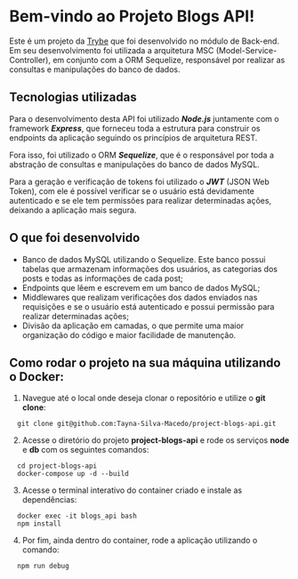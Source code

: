 # Bem-vindo ao Projeto Blogs API!

Este é um projeto da [Trybe](https://www.betrybe.com/) que foi desenvolvido no módulo de Back-end. Em seu desenvolvimento foi utilizada a arquitetura MSC (Model-Service-Controller), em conjunto com a ORM Sequelize, responsável por realizar as consultas e manipulações do banco de dados.

## Tecnologias utilizadas

Para o desenvolvimento desta API foi utilizado ***Node.js*** juntamente com o framework ***Express***, que forneceu toda a estrutura para construir os endpoints da aplicação seguindo os princípios de arquitetura REST.

Fora isso, foi utilizado o ORM ***Sequelize***, que é o responsável por toda a abstração de consultas e manipulações do banco de dados MySQL.

Para a geração e verificação de tokens foi utilizado o ***JWT*** (JSON Web Token), com ele é possível verificar se o usuário está devidamente autenticado e se ele tem permissões para realizar determinadas ações, deixando a aplicação mais segura.

## O que foi desenvolvido

  - Banco de dados MySQL utilizando o Sequelize. Este banco possui tabelas que armazenam informações dos usuários, as categorias dos posts e todas as informações de cada post; 
  - Endpoints que lêem e escrevem em um banco de dados MySQL;
  - Middlewares que realizam verificações dos dados enviados nas requisições e se o usuário está autenticado e possui permissão para realizar determinadas ações;
  - Divisão da aplicação em camadas, o que permite uma maior organização do código e maior facilidade de manutenção.

## Como rodar o projeto na sua máquina utilizando o Docker:

1. Navegue até o local onde deseja clonar o repositório e utilize o **git clone**:
```
  git clone git@github.com:Tayna-Silva-Macedo/project-blogs-api.git
```

2. Acesse o diretório do projeto **project-blogs-api** e rode os serviços **node** e **db** com os seguintes comandos:
```
  cd project-blogs-api
  docker-compose up -d --build
```

3. Acesse o terminal interativo do container criado e instale as dependências:
```
  docker exec -it blogs_api bash
  npm install
```

4. Por fim, ainda dentro do container, rode a aplicação utilizando o comando:
```
  npm run debug
```
